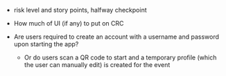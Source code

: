 - risk level and story points, halfway checkpoint
- How much of UI (if any) to put on CRC

- Are users required to create an account with a username and password upon starting the app?
  - Or do users scan a QR code to start and a temporary profile (which the user can manually edit) is created for the event

